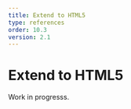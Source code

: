 ```yaml
---
title: Extend to HTML5   
type: references
order: 10.3
version: 2.1
---
```


# Extend to HTML5

Work in progresss.